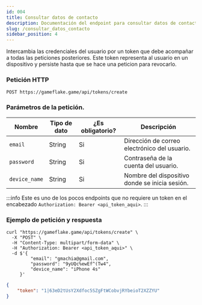 ```yaml
---
id: 004 
title: Consultar datos de contacto
description: Documentación del endpoint para consultar datos de contacto
slug: /consultar_datos_contacto
sidebar_position: 4
---
```


Intercambia las credenciales del usuario por un token que debe acompañar
a todas las peticiones posteriores. Este token representa al usuario en un
dispositivo y persiste hasta que se hace una peticion para revocarlo.

### Petición HTTP
`POST https://gameflake.game/api/tokens/create`

### Parámetros de la petición.
| Nombre        | Tipo de dato | ¿Es obligatorio? | Descripción                                    |
| ------------- | ------------ | ---------------- | ---------------------------------------------- |
| `email`       | String       | Si               | Dirección de correo electrónico del usuario.   |
| `password`    | String       | Si               | Contraseña de la cuenta del usuario.           |
| `device_name` | String       | Si               | Nombre del dispositivo donde se inicia sesión. |

:::info
Este es uno de los pocos endpoints que no requiere un token en el encabezado `Authorization: Bearer <api_token_aqui>`.
:::


### Ejemplo de petición y respuesta
```shell title="Ejemplo de petición"
curl "https://gameflake.game/api/tokens/create" \
  -X "POST" \
  -H "Content-Type: multipart/form-data" \
  -H "Authorization: Bearer <api_token_aqui>" \
  -d $'{
         "email": "gmachia@gmail.com",
         "password": "9yUQc%ewEf^(Tw4",
         "device_name": "iPhone 4s"
     }'
```

```json title="Ejemplo de respuesta"
{
    "token": "1|63eD2tUsY2Xdfoc5SZgFtWCobvjRYbeioT2XZZYU"
}
```

